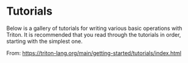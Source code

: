 # Tutorials
Below is a gallery of tutorials for writing various basic operations with Triton. It is recommended that you read through the tutorials in order, starting with the simplest one.

From: https://triton-lang.org/main/getting-started/tutorials/index.html